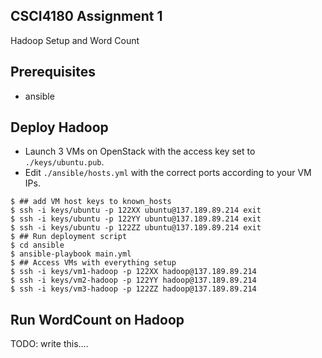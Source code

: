 ## CSCI4180 Assignment 1
Hadoop Setup and Word Count

## Prerequisites 

- ansible

## Deploy Hadoop

- Launch 3 VMs on OpenStack with the access key set to `./keys/ubuntu.pub`.
- Edit `./ansible/hosts.yml` with the correct ports according to your VM IPs.

```
$ ## add VM host keys to known_hosts
$ ssh -i keys/ubuntu -p 122XX ubuntu@137.189.89.214 exit
$ ssh -i keys/ubuntu -p 122YY ubuntu@137.189.89.214 exit
$ ssh -i keys/ubuntu -p 122ZZ ubuntu@137.189.89.214 exit
$ ## Run deployment script
$ cd ansible
$ ansible-playbook main.yml
$ ## Access VMs with everything setup
$ ssh -i keys/vm1-hadoop -p 122XX hadoop@137.189.89.214
$ ssh -i keys/vm2-hadoop -p 122YY hadoop@137.189.89.214
$ ssh -i keys/vm3-hadoop -p 122ZZ hadoop@137.189.89.214
```

## Run WordCount on Hadoop

TODO: write this....
